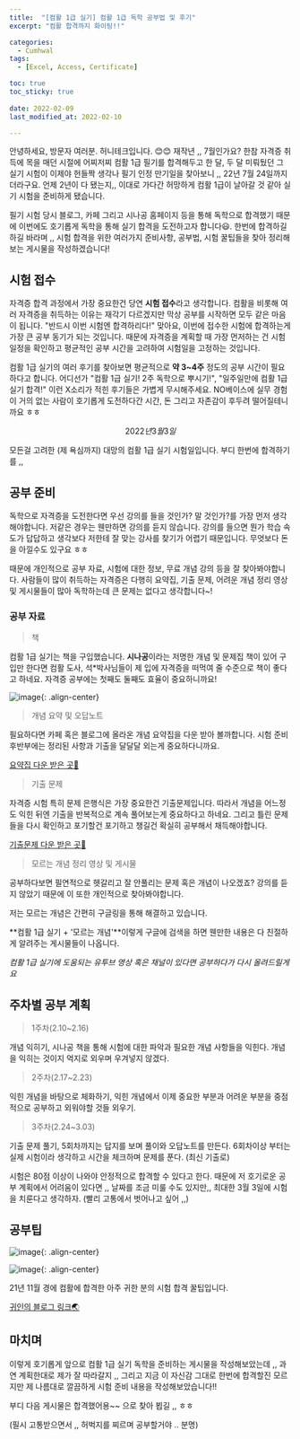 ```yaml
---
title:  "[컴활 1급 실기] 컴활 1급 독학 공부법 및 후기" 
excerpt: "컴활 합격까지 화이팅!!"

categories:
  - Cumhwal
tags:
  - [Excel, Access, Certificate]

toc: true
toc_sticky: true
 
date: 2022-02-09
last_modified_at: 2022-02-10

---
```


안녕하세요, 방문자 여러분. 허니테크입니다. 😊😊 재작년 ,, 7월인가요? 한참 자격증 취득에 목을 매던 시절에 어찌저찌 컴활 1급 필기를 합격해두고 한 달, 두 달 미뤄뒀던 그 실기 시험이 이제야 헌들짝 생각나 필기 인정 만기일을 찾아보니 ,, 22년 7월 24일까지더라구요. 언제 2년이 다 됐는지,, 이대로 가다간 허망하게 컴활 1급이 날아갈 것 같아 실기 시험을 준비하게 됐습니다. 

필기 시험 당시 블로그, 카페 그리고 시나공 홈페이지 등을 통해 독학으로 합격했기 때문에 이번에도 호기롭게 독학을 통해 실기 합격을 도전하고자 합니다😃. 한번에 합격하길 하길 바라며 ,, 시험 합격을 위한 여러가지 준비사항, 공부법, 시험 꿀팁들을 찾아 정리해보는 게시물을 작성하겠습니다!

## 시험 접수 

자격증 합격 과정에서 가장 중요한건 당연 **시험 접수**라고 생각합니다. 컴활을 비롯해 여러 자격증을 취득하는 이유는 재각기 다르겠지만 막상 공부를 시작하면 모두 같은 마음이 됩니다. "반드시 이번 시험엔 합격하리다!" 맞아요, 이번에 접수한 시험에 합격하는게 가장 큰 공부 동기가 되는 것입니다. 때문에 자격증을 계획할 때 가장 먼저하는 건 시험 일정을 확인하고 평균적인 공부 시간을 고려하여 시험일을 고정하는 것입니다. 

컴활 1급 실기의 여러 후기를 찾아보면 평균적으로 **약 3~4주** 정도의 공부 시간이 필요하다고 합니다. 어디선가 "컴활 1급 실기! 2주 독학으로 뿌시기!", "일주일만에 컴활 1급 실기 합격!" 이런 X소리가 적힌 후기들은 가볍게 무시해주세요. NO베이스에 실무 경험이 거의 없는 사람이 호기롭게 도전하다간 시간, 돈 그리고 자존감이 후두려 떨어질테니까요 ㅎㅎ

$$2022년 3월 3일$$

모든걸 고려한 (제 욕심까지) 대망의 컴활 1급 실기 시험일입니다. 부디 한번에 합격하기를 ,, 

## 공부 준비

독학으로 자격증을 도전한다면 우선 강의를 들을 것인가? 말 것인가?를 가장 먼저 생각해야합니다. 저같은 경우는 웬만하면 강의를 듣지 않습니다. 강의를 들으면 뭔가 학습 속도가 답답하고 생각보다 저한테 잘 맞는 강사를 찾기가 어렵기 때문입니다. 무엇보다 돈을 아낄수도 있구요 ㅎㅎ

때문에 개인적으로 공부 자료, 시험에 대한 정보, 무료 개념 강의 등을 잘 찾아봐야합니다. 사람들이 많이 취득하는 자격증은 다행히 요약집, 기출 문제, 어려운 개념 정리 영상 및 게시물들이 많아 독학하는데 큰 문제는 없다고 생각합니다~!

### 공부 자료 

> 책 

컴활 1급 실기는 책을 구입했습니다. **시나공**이라는 저명한 개념 및 문제집 책이 있어 구입만 한다면 컴활 도사, 석*박사님들이 제 입에 자격증을 떠먹여 줄 수준으로 책이 좋다고 하네요. 자격증 공부에는 첫째도 둘째도 효율이 중요하니까요!

![image](https://user-images.githubusercontent.com/67791317/153322419-0fcb34f9-b948-44d8-aaa6-d4f94a1fd54a.png){: .align-center}

> 개념 요약 및 오답노트  

필요하다면 카페 혹은 블로그에 올라온 개념 요약집을 다운 받아 볼까합니다. 시험 준비 후반부에는 정리된 사항과 기출을 달달달 외는게 중요하다니까요. 

[요약집 다운 받은 곳🧩](https://zziangzzang.tistory.com/78)

> 기출 문제

자격증 시험 특히 문제 은행식은 가장 중요한건 기출문제입니다. 따라서 개념을 어느정도 익힌 뒤엔 기출을 반복적으로 계속 풀어보는게 중요하다고 하네요. 그리고 틀린 문제들을 다시 확인하고 포기할건 포기하고 챙길건 확실히 공부해서 채득해야합니다. 

[기출문제 다운 받은 곳🧩](https://blog.naver.com/PostView.naver?blogId=cyscys80&logNo=222408322322&categoryNo=35&parentCategoryNo=0&viewDate=&currentPage=1&postListTopCurrentPage=1&from=search)

> 모르는 개념 정리 영상 및 게시물

공부하다보면 필연적으로 헷갈리고 잘 안풀리는 문제 혹은 개념이 나오겠죠? 강의를 듣지 않았기 때문에 이 또한 개인적으로 찾아봐야합니다. 

저는 모르는 개념은 간편히 구글링을 통해 해결하고 있습니다. 

**컴활 1급 실기 + '모르는 개념'**이렇게 구글에 검색을 하면 웬만한 내용은 다 친절하게 알려주는 게시물들이 나옵니다. 

*컴활 1급 실기에 도움되는 유투브 영상 혹은 채널이 있다면 공부하다가 다시 올려드릴게요*

## 주차별 공부 계획

> 1주차(2.10~2.16)

개념 익히기, 시나공 책을 통해 시험에 대한 파악과 필요한 개념 사항들을 익힌다. 개념을 익히는 것이지 억지로 외우며 우겨넣지 않겠다. 

> 2주차(2.17~2.23)

익힌 개념을 바탕으로 체화하기, 익힌 개념에서 이제 중요한 부분과 어려운 부분을 중점적으로 공부하고 외워야할 것들 외우기. 

> 3주차(2.24~3.03)

기출 문제 풀기, 5회차까지는 답지를 보며 풀이와 오답노트를 만든다. 6회차이상 부터는 실제 시험이라 생각하고 시간을 체크하며 문제를 푼다. (최신 기출로)

시험은 80점 이상이 나와야 안정적으로 합격할 수 있다고 한다. 때문에 저 호기로운 공부 계획에서 어려움이 있다면 ,, 날짜를 조금 미룰 수도 있지만,, 최대한 3월 3일에 시험을 치룬다고 생각하자. (빨리 고통에서 벗어나고 싶어 ,,)

## 공부팁

![image](https://user-images.githubusercontent.com/67791317/153325713-879fbbd8-ac3c-4f31-91c6-9a6eabf11028.png){: .align-center}

![image](https://user-images.githubusercontent.com/67791317/153325803-b271fe3e-5257-4505-9955-6547eebab8fd.png){: .align-center}

21년 11월 경에 컴활에 합격한 아주 귀한 분의 시험 합격 꿀팁입니다. 

[귀인의 블로그 링크🌏](https://zziangzzang.tistory.com/78)

## 마치며 

이렇게 호기롭게 앞으로 컴활 1급 실기 독학을 준비하는 게시물을 작성해보았는데 ,, 과연 계획한대로 제가 잘 따라갈지 ,, 그리고 지금 이 자신감 그대로 한번에 합격할진 모르지만 제 나름대로 깔끔하게 시험 준비 내용을 작성해보았습니다!!

부디 다음 게시물은 합격했어용~~ 으로 찾아 뵙길 ,, ㅎㅎ 

(필시 고통받으면서 ,, 허벅지를 찌르며 공부할거야 .. 분명)